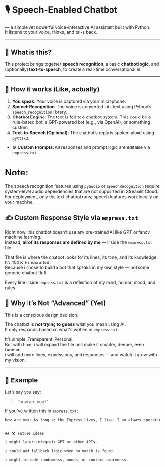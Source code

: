 # 🎙️ Speech-Enabled Chatbot

— a simple yet powerful voice-interactive AI assistant built with Python.  
It listens to your voice, thinks, and talks back.

---

## 🌟 What is this?

This project brings together **speech recognition**, a basic **chatbot logic**, and (optionally) **text-to-speech**, to create a real-time conversational AI.

---

## 🧠 How it works (Like, actually)

1. **You speak**: Your voice is captured via your microphone.
2. **Speech Recognition**: The voice is converted into text using Python’s `speech_recognition` library.
3. **Chatbot Engine**: The text is fed to a chatbot system. This could be a rule-based bot, a GPT-powered bot (e.g., via OpenAI), or something custom.
4. **Text-to-Speech (Optional)**: The chatbot’s reply is spoken aloud using `pyttsx3`.

- ⚙️ **Custom Prompts**: All responses and prompt logic are editable via `empress.txt`.

# Note:
The speech recognition features using `pyaudio` or `SpeechRecognition` require system-level audio dependencies that are not supported in Streamlit Cloud.  
For deployment, only the text chatbot runs; speech features work locally on your machine.

## ✍️ Custom Response Style via `empress.txt`

Right now, this chatbot doesn’t use any pre-trained AI like GPT or fancy machine learning.  
Instead, **all of its responses are defined by me** — inside the `empress.txt` file.

That file is where the chatbot looks for its lines, its tone, and its knowledge. It’s 100% handcrafted.  
Because i chose to build a bot that speaks in my own style — not some generic chatbot fluff.

Every line inside `empress.txt` is a reflection of my mind, humor, mood, and rules.


## 🧠 Why It’s Not “Advanced” (Yet)

This is a conscious design decision.

The chatbot is **not trying to guess** what you mean using AI.  
It only responds based on what's written in `empress.txt`.

It’s simple. Transparent. Personal.  
But with time, i will expand the file and make it smarter, deeper, even funnier.  
i will add more lines, expressions, and responses — and watch it grow with my vision.

---

## 🧪 Example

Let’s say you say:

> "how are you?"

If you’ve written this in `empress.txt`:

```txt
how are you: As long as the Empress lives, I live. I am always operational.


## 🛠️ Future Ideas

i might later integrate GPT or other APIs.

i could add fallback logic when no match is found.

i might include randomness, moods, or context awareness.
